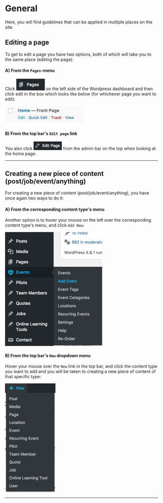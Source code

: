 # General

Here, you will find guidelines that can be applied in multiple places on the site.

## Editing a page

To get to edit a page you have two options, both of which will take you to the same place (editing the page):

#### A) From the `Pages`-menu

Click ![](assets/page-home-a60dbed9.png) on the left side of the Wordpress dashboard and then click edit in the box which looks like below (for whichever page you want to edit):

![](assets/page-home-0155905d.png)

#### B) From the top bar's `Edit page` link

You also click ![](assets/page-home-f89813e9.png) from the admin bar on the top when looking at the home page.

----

## Creating a new piece of content (post/job/event/anything)

For creating a new piece of content (post/job/event/anything), you have once again two ways to do it:

#### A) From the corresponding content type's menu
Another option is to hover your mouse on the left over the corresponding content type's menu, and click `Add New`:

![](assets/general-9a84c753.png)

#### B) From the top bar's `New` dropdown menu

Hover your mouse over the `New` link in the top bar, and click the content type you want to add and you will be taken to creating a new piece of content of that specific type:

![](assets/general-7a64a874.png)

----
